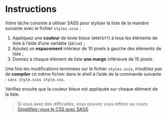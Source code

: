 # Instructions

Votre tâche consiste à utiliser SASS pour styliser la liste de la manière suivante avec le fichier `styles.scss` :

1. Appliquez une **couleur** de texte bleue (`#007bff`) à tous les éléments de liste à l’aide d’une variable (`$blue`) ;
2. Ajoutez un **espacement** intérieur de 10 pixels à gauche des éléments de liste ;
3. Donnez à chaque élément de liste **une marge** inférieure de 15 pixels.

Une fois les modifications terminées sur le fichier `styles.scss`, n’oubliez pas de **compiler** ce même fichier dans le shell à l’aide de la commande suivante : `sass style.scss style.css`.

Vérifiez ensuite que la couleur bleue est appliquée sur chaque élément de la liste.

> Si vous avez des difficultés, vous pouvez vous référer au cours [Simplifiez-vous le CSS avec SASS](https://openclassrooms.com/fr/courses/8069761-simplifiez-vous-le-css-avec-sass).
